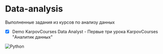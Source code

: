 # Data-analysis

Выполненные задания из курсов по анализу данных

- [x] Demo KarpovCourses Data Analyst - Первые три урока KarpovCourses "Аналитик данных"

![Python](https://img.shields.io/badge/-Python-blue)
